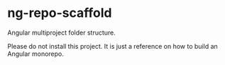 # ng-repo-scaffold
Angular multiproject folder structure.

Please do not install this project. It is just a reference on how to build an Angular monorepo.
